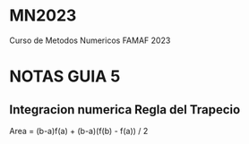 # MN2023
Curso de Metodos Numericos FAMAF 2023

# NOTAS GUIA 5
## Integracion numerica Regla del Trapecio
Area = (b-a)f(a) + (b-a)(f(b) - f(a)) / 2 
